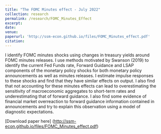 ```yaml
---
title: "The FOMC Minutes effect - July 2022"
collection: research
permalink: /research/FOMC_Minutes_Effect
excerpt: 
date: 
venue: 
paperurl: 'http://ssm-econ.github.io/files/FOMC_Minutes_effect.pdf'
citation: 
---
```


I identify FOMC minutes shocks using changes intreasury yields around FOMC minutes releases. I use methods motivatedby Swanson (2019) to identify the current Fed Funds rate,Forward Guidance and LSAP components of the monetary policyshocks for both monetary policy announcements as well as minutesreleases. I estimate impulse responses to these shocks and find thatthey have similar effects on output. I also find that not accountingfor these minutes effects can lead to overestimating the sensitivityof macroeconomic aggregates to short-term rates and underestimatingthat of forward guidance. I also find some evidenceof financial market overreaction to forward guidance informationcontained in announcements and try to explain this observationusing a model of diagnostic expectations.

[Download paper here] (http://ssm-econ.github.io/files/FOMC_Minutes_effect.pdf)




